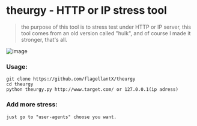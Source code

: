 # theurgy - HTTP or IP stress tool

 > 
 >the purpose of this tool is to stress test under HTTP or IP server,
 >this tool comes from an old version called "hulk", 
 >and of course I made it stronger, that's all.
 
![image](https://github.com/flagellantX/theurgy/blob/master/example.jpg)
### Usage:
```
git clone https://github.com/flagellantX/theurgy
cd theurgy
python theurgy.py http://www.target.com/ or 127.0.0.1(ip adress)
```
### Add more stress:
```
just go to "user-agents" choose you want.
```
